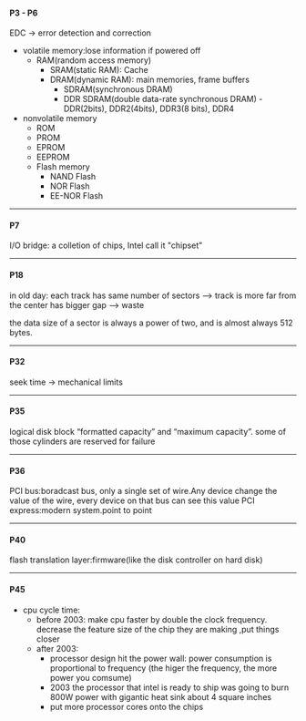 
#### P3 - P6
EDC -> error detection and correction

- volatile memory:lose information if powered off
  - RAM(random access memory)
    - SRAM(static RAM): Cache
    - DRAM(dynamic RAM): main memories, frame buffers
      - SDRAM(synchronous DRAM)
      - DDR SDRAM(double data-rate synchronous DRAM)
        -DDR(2bits), DDR2(4bits), DDR3(8 bits), DDR4
- nonvolatile memory
  - ROM
  - PROM
  - EPROM
  - EEPROM
  - Flash memory
    - NAND Flash
    - NOR Flash
    - EE-NOR Flash

---

#### P7

I/O bridge: a colletion of chips, Intel call it "chipset"

---

#### P18

in old day: each track has same number of sectors --> track is more far from the center has bigger gap --> waste

the data size of a sector is always a power of two, and is almost always 512 bytes. 

---

#### P32

seek time -> mechanical limits

---

#### P35

logical disk block
“formatted capacity” and “maximum capacity”. some of those cylinders are reserved for failure

---

#### P36
PCI bus:boradcast bus, only a single set of wire.Any device change the value of the wire, every device on that bus can see this value
PCI express:modern system.point to point

----

#### P40
flash translation layer:firmware(like the disk controller on hard disk)

---

#### P45
- cpu cycle time:
  - before 2003: make cpu faster by double the clock frequency. decrease the feature size of the chip they are making ,put things closer
  - after 2003: 
      - processor design hit the power wall: power consumption is proportional to frequency (the higer the frequency, the more power you comsume)
      - 2003 the processor that intel is ready to ship was going to burn 800W power with gigantic heat sink about 4 square inches
      - put more processor cores onto the chips
